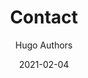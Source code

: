 ---
author: Hugo Authors
title: Contact
date: 2021-02-04
description: Contact Page
contact: true
---